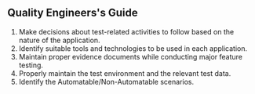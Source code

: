 
## Quality Engineers's Guide

1. Make decisions about test-related activities to follow based on the nature of the application.
2. Identify suitable tools and technologies to be used in each application.
3. Maintain proper evidence documents while conducting major feature testing.
4. Properly maintain the test environment and the relevant test data.
5. Identify the Automatable/Non-Automatable scenarios.